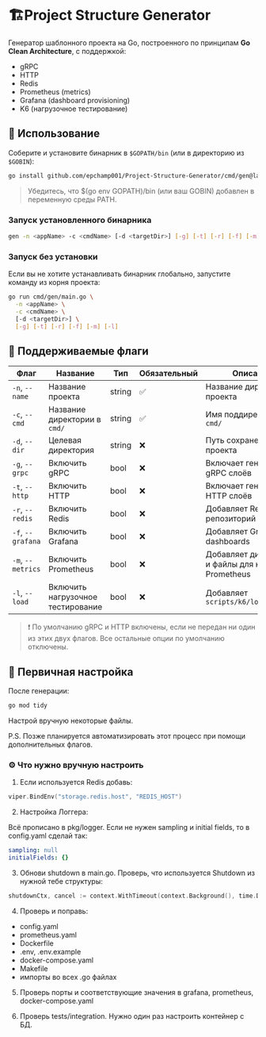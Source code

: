 # 🏗️Project Structure Generator

Генератор шаблонного проекта на Go, построенного по принципам **Go Clean Architecture**, с поддержкой:

- gRPC
- HTTP
- Redis
- Prometheus (metrics)
- Grafana (dashboard provisioning)
- K6 (нагрузочное тестирование)

## 🚀 Использование

Соберите и установите бинарник в `$GOPATH/bin` (или в директорию из `$GOBIN`):

```bash
go install github.com/epchamp001/Project-Structure-Generator/cmd/gen@latest
```

> Убедитесь, что $(go env GOPATH)/bin (или ваш GOBIN) добавлен в переменную среды PATH.

### Запуск установленного бинарника

```bash
gen -n <appName> -c <cmdName> [-d <targetDir>] [-g] [-t] [-r] [-f] [-m] [-l]
```

### Запуск без установки

Если вы не хотите устанавливать бинарник глобально, запустите команду из корня проекта:

```bash
go run cmd/gen/main.go \
  -n <appName> \
  -c <cmdName> \
  [-d <targetDir>] \
  [-g] [-t] [-r] [-f] [-m] [-l]
```

## 🧩 Поддерживаемые флаги

| Флаг              | Название                          | Тип    | Обязательный | Описание                                              |
|-------------------|-----------------------------------|--------|--------------|-------------------------------------------------------|
| `-n`, `--name`    | Название проекта                  | string | ✅            | Название директории проекта                           |
| `-c`, `--cmd`     | Название директории в `cmd/`      | string | ✅            | Имя поддиректории в `cmd/`                            |
| `-d`, `--dir`     | Целевая директория                | string | ❌            | Путь сохранения проекта                               |
| `-g`, `--grpc`    | Включить gRPC                     | bool   | ❌            | Включает генерацию gRPC слоёв                         |
| `-t`, `--http`    | Включить HTTP                     | bool   | ❌            | Включает генерацию HTTP слоёв                         |
| `-r`, `--redis`   | Включить Redis                    | bool   | ❌            | Добавляет Redis-репозиторий                           |
| `-f`, `--grafana` | Включить Grafana                  | bool   | ❌            | Добавляет Grafana dashboards                          |
| `-m`, `--metrics` | Включить Prometheus               | bool   | ❌            | Добавляет директории и файлы для настройки Prometheus |
| `-l`, `--load`    | Включить нагрузочное тестирование | bool   | ❌            | Добавляет `scripts/k6/load_test.js`                   |

> ❗ По умолчанию gRPC и HTTP включены, если не передан ни один из этих двух флагов. Все остальные опции по умолчанию отключены.

## 🔧 Первичная настройка

После генерации:

```bash
go mod tidy
```

Настрой вручную некоторые файлы.

P.S. Позже планируется автоматизировать этот процесс при помощи дополнительных флагов.

### ⚙️ Что нужно вручную настроить

1. Если используется Redis добавь:

```go
viper.BindEnv("storage.redis.host", "REDIS_HOST")
```

2. Настройка Логгера:

Всё прописано в pkg/logger. Если не нужен sampling и initial fields, то в config.yaml сделай так:

```yaml
sampling: null
initialFields: {}
```

3. Обнови shutdown в main.go. Проверь, что используется Shutdown из нужной тебе структуры:

```go
shutdownCtx, cancel := context.WithTimeout(context.Background(), time.Duration(cfg.PublicServer.ShutdownTimeout)*time.Second)
```

4. Проверь и поправь:
* config.yaml
* prometheus.yaml
* Dockerfile
* .env, .env.example
* docker-compose.yaml
* Makefile
* импорты во всех .go файлах

5. Проверь порты и соответствующие значения в grafana, prometheus, docker-compose.yaml

6. Проверь tests/integration. Нужно один раз настроить контейнер с БД.

